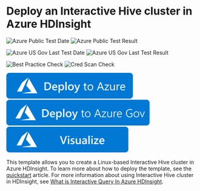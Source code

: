 # Deploy an Interactive Hive cluster in Azure HDInsight

![Azure Public Test Date](https://azurequickstartsservice.blob.core.windows.net/badges/101-hdinsight-interactive-hive/PublicLastTestDate.svg)
![Azure Public Test Result](https://azurequickstartsservice.blob.core.windows.net/badges/101-hdinsight-interactive-hive/PublicDeployment.svg)

![Azure US Gov Last Test Date](https://azurequickstartsservice.blob.core.windows.net/badges/101-hdinsight-interactive-hive/FairfaxLastTestDate.svg)
![Azure US Gov Last Test Result](https://azurequickstartsservice.blob.core.windows.net/badges/101-hdinsight-interactive-hive/FairfaxDeployment.svg)

![Best Practice Check](https://azurequickstartsservice.blob.core.windows.net/badges/101-hdinsight-interactive-hive/BestPracticeResult.svg)
![Cred Scan Check](https://azurequickstartsservice.blob.core.windows.net/badges/101-hdinsight-interactive-hive/CredScanResult.svg)

[![Deploy To Azure](https://raw.githubusercontent.com/Azure/azure-quickstart-templates/master/1-CONTRIBUTION-GUIDE/images/deploytoazure.svg?sanitize=true)](https://portal.azure.com/#create/Microsoft.Template/uri/https%3A%2F%2Fraw.githubusercontent.com%2FAzure%2Fazure-quickstart-templates%2Fmaster%2F101-hdinsight-interactive-hive%2Fazuredeploy.json)
[![Deploy To Azure US Gov](https://raw.githubusercontent.com/Azure/azure-quickstart-templates/master/1-CONTRIBUTION-GUIDE/images/deploytoazuregov.svg?sanitize=true)](https://portal.azure.us/#create/Microsoft.Template/uri/https%3A%2F%2Fraw.githubusercontent.com%2FAzure%2Fazure-quickstart-templates%2Fmaster%2F101-hdinsight-interactive-hive%2Fazuredeploy.json) 
[![Visualize](https://raw.githubusercontent.com/Azure/azure-quickstart-templates/master/1-CONTRIBUTION-GUIDE/images/visualizebutton.svg?sanitize=true)](http://armviz.io/#/?load=https%3A%2F%2Fraw.githubusercontent.com%2FAzure%2Fazure-quickstart-templates%2Fmaster%2F101-hdinsight-interactive-hive%2Fazuredeploy.json)

This template allows you to create a Linux-based Interactive Hive cluster in Azure HDInsight. To learn more about how to deploy the template, see the [quickstart](https://docs.microsoft.com/azure/hdinsight/interactive-query/quickstart-resource-manager-template) article. For more information about using Interactive Hive cluster in HDInsight, see [What is Interactive Query In Azure HDInsight](https://docs.microsoft.com/azure/hdinsight/interactive-query/apache-interactive-query-get-started).
